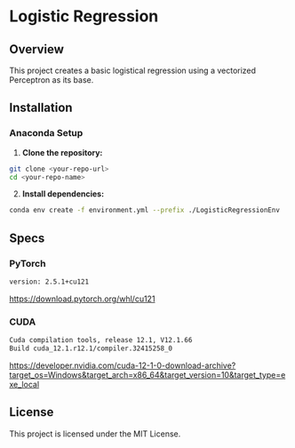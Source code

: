 # Logistic Regression

## Overview
This project creates a basic logistical regression using a vectorized Perceptron as its base.

## Installation

### Anaconda Setup
1. **Clone the repository:**
```sh
git clone <your-repo-url>
cd <your-repo-name>
```

2. **Install dependencies:**
```sh
conda env create -f environment.yml --prefix ./LogisticRegressionEnv
```

## Specs

### PyTorch
```sh
version: 2.5.1+cu121
```

https://download.pytorch.org/whl/cu121

### CUDA
```sh
Cuda compilation tools, release 12.1, V12.1.66
Build cuda_12.1.r12.1/compiler.32415258_0
```

https://developer.nvidia.com/cuda-12-1-0-download-archive?target_os=Windows&target_arch=x86_64&target_version=10&target_type=exe_local

## License
This project is licensed under the MIT License.